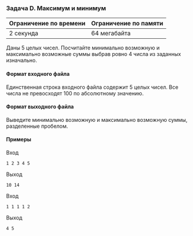 

### Задача D. Максимум и минимум

| Ограничение по времени      | Ограничение по памяти         |
|:----------------------------|:------------------------------|
|2 секунда|64 мегабайта|

Даны 5 целых чисел. Посчитайте минимально возможную и максимально возможные суммы выбрав ровно 4 числа из заданных изначально.

#### Формат входного файла

Единственная строка входного файла содержит 5 целых чисел. Все числа не превосходят  100 по абсолютному значению.


#### Формат выходного файла

Выведите минимально возможную и максимально возможную суммы, разделенные пробелом.

#### Примеры

Вход
```
1 2 3 4 5
```

Выход
```
10 14
```
Вход
```
1 1 1 1 2
```

Выход
```
4 5
```

